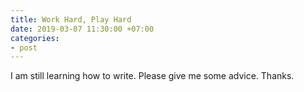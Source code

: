 ```yaml
---
title: Work Hard, Play Hard
date: 2019-03-07 11:30:00 +07:00
categories:
- post
---
```


I am still learning how to write. Please give me some advice. Thanks.